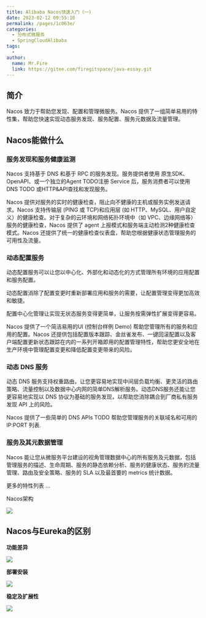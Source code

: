```yaml
---
title: Alibaba Nacos快速入门（一)
date: 2023-02-12 09:55:10
permalink: /pages/1c063e/
categories:
  - 分布式微服务
  - SpringCloudAlibaba
tags:
  - 
author: 
  name: Mr.Fire
  link: https://gitee.com/firegitspace/java-essay.git
---
```


## 简介

Nacos 致力于帮助您发现、配置和管理微服务。Nacos 提供了一组简单易用的特性集，帮助您快速实现动态服务发现、服务配置、服务元数据及流量管理。

## Nacos能做什么

### 服务发现和服务健康监测

Nacos 支持基于 DNS 和基于 RPC 的服务发现。服务提供者使用 原生SDK、OpenAPI、或一个独立的Agent TODO注册 Service 后，服务消费者可以使用DNS TODO 或HTTP&API查找和发现服务。

Nacos 提供对服务的实时的健康检查，阻止向不健康的主机或服务实例发送请求。Nacos 支持传输层 (PING 或 TCP)和应用层 (如 HTTP、MySQL、用户自定义）的健康检查。对于复杂的云环境和网络拓扑环境中（如 VPC、边缘网络等）服务的健康检查，Nacos 提供了 agent 上报模式和服务端主动检测2种健康检查模式。Nacos 还提供了统一的健康检查仪表盘，帮助您根据健康状态管理服务的可用性及流量。

### 动态配置服务

动态配置服务可以让您以中心化、外部化和动态化的方式管理所有环境的应用配置和服务配置。

动态配置消除了配置变更时重新部署应用和服务的需要，让配置管理变得更加高效和敏捷。

配置中心化管理让实现无状态服务变得更简单，让服务按需弹性扩展变得更容易。

Nacos 提供了一个简洁易用的UI (控制台样例 Demo) 帮助您管理所有的服务和应用的配置。Nacos 还提供包括配置版本跟踪、金丝雀发布、一键回滚配置以及客户端配置更新状态跟踪在内的一系列开箱即用的配置管理特性，帮助您更安全地在生产环境中管理配置变更和降低配置变更带来的风险。

### 动态 DNS 服务

动态 DNS 服务支持权重路由，让您更容易地实现中间层负载均衡、更灵活的路由策略、流量控制以及数据中心内网的简单DNS解析服务。动态DNS服务还能让您更容易地实现以 DNS 协议为基础的服务发现，以帮助您消除耦合到厂商私有服务发现 API 上的风险。

Nacos 提供了一些简单的 DNS APIs TODO 帮助您管理服务的关联域名和可用的 IP:PORT 列表.

### 服务及其元数据管理

Nacos 能让您从微服务平台建设的视角管理数据中心的所有服务及元数据，包括管理服务的描述、生命周期、服务的静态依赖分析、服务的健康状态、服务的流量管理、路由及安全策略、服务的 SLA 以及最首要的 metrics 统计数据。

更多的特性列表 ...


Nacos架构

![](https://fire-repository.oss-cn-beijing.aliyuncs.com/spring-cloud/230212/1.png)

## Nacos与Eureka的区别
**功能差异**

![](https://fire-repository.oss-cn-beijing.aliyuncs.com/spring-cloud/230212/2.png)

**部署安装**

![](https://fire-repository.oss-cn-beijing.aliyuncs.com/spring-cloud/230212/3.png)


**稳定及扩展性**

![](https://fire-repository.oss-cn-beijing.aliyuncs.com/spring-cloud/230212/3.png)